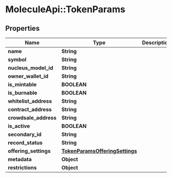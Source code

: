 # MoleculeApi::TokenParams

## Properties
Name | Type | Description | Notes
------------ | ------------- | ------------- | -------------
**name** | **String** |  | 
**symbol** | **String** |  | 
**nucleus_model_id** | **String** |  | 
**owner_wallet_id** | **String** |  | 
**is_mintable** | **BOOLEAN** |  | [optional] 
**is_burnable** | **BOOLEAN** |  | [optional] 
**whitelist_address** | **String** |  | [optional] 
**contract_address** | **String** |  | [optional] 
**crowdsale_address** | **String** |  | [optional] 
**is_active** | **BOOLEAN** |  | [optional] 
**secondary_id** | **String** |  | [optional] 
**record_status** | **String** |  | [optional] 
**offering_settings** | [**TokenParamsOfferingSettings**](TokenParamsOfferingSettings.md) |  | 
**metadata** | **Object** |  | [optional] 
**restrictions** | **Object** |  | [optional] 


